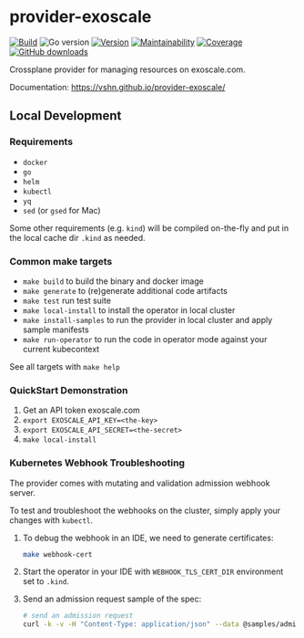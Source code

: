 # provider-exoscale

[![Build](https://img.shields.io/github/workflow/status/vshn/provider-exoscale/Test)][build]
![Go version](https://img.shields.io/github/go-mod/go-version/vshn/provider-exoscale)
[![Version](https://img.shields.io/github/v/release/vshn/provider-exoscale)][releases]
[![Maintainability](https://img.shields.io/codeclimate/maintainability/vshn/provider-exoscale)][codeclimate]
[![Coverage](https://img.shields.io/codeclimate/coverage/vshn/provider-exoscale)][codeclimate]
[![GitHub downloads](https://img.shields.io/github/downloads/vshn/provider-exoscale/total)][releases]

[build]: https://github.com/vshn/provider-exoscale/actions?query=workflow%3ATest
[releases]: https://github.com/vshn/provider-exoscale/releases
[codeclimate]: https://codeclimate.com/github/vshn/provider-exoscale

Crossplane provider for managing resources on exoscale.com.

Documentation: https://vshn.github.io/provider-exoscale/

## Local Development

### Requirements

* `docker`
* `go`
* `helm`
* `kubectl`
* `yq`
* `sed` (or `gsed` for Mac)

Some other requirements (e.g. `kind`) will be compiled on-the-fly and put in the local cache dir `.kind` as needed.

### Common make targets

* `make build` to build the binary and docker image
* `make generate` to (re)generate additional code artifacts
* `make test` run test suite
* `make local-install` to install the operator in local cluster
* `make install-samples` to run the provider in local cluster and apply sample manifests
* `make run-operator` to run the code in operator mode against your current kubecontext

See all targets with `make help`

### QuickStart Demonstration

1. Get an API token exoscale.com
1. `export EXOSCALE_API_KEY=<the-key>`
1. `export EXOSCALE_API_SECRET=<the-secret>`
1. `make local-install`

### Kubernetes Webhook Troubleshooting

The provider comes with mutating and validation admission webhook server.

To test and troubleshoot the webhooks on the cluster, simply apply your changes with `kubectl`.

1.  To debug the webhook in an IDE, we need to generate certificates:
    ```bash
    make webhook-cert
    ```
2.  Start the operator in your IDE with `WEBHOOK_TLS_CERT_DIR` environment set to `.kind`.

3.  Send an admission request sample of the spec:
    ```bash
    # send an admission request
    curl -k -v -H "Content-Type: application/json" --data @samples/admission.k8s.io_admissionreview.json https://localhost:9443/validate-exoscale-crossplane-io-v1-iamkey
    ```

